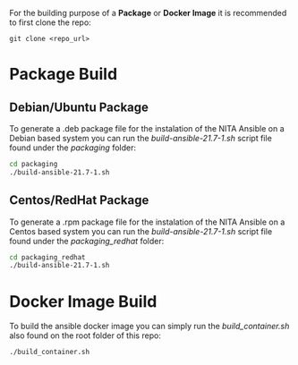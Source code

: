 For the building purpose of a **Package** or **Docker Image** it is recommended to first clone the repo:
```
git clone <repo_url>
```

# Package Build

## Debian/Ubuntu Package

To generate a .deb package file for the instalation of the NITA Ansible on a Debian based system you can run the *build-ansible-21.7-1.sh* script file found under the *packaging* folder:
```bash
cd packaging
./build-ansible-21.7-1.sh
```

## Centos/RedHat Package
To generate a .rpm package file for the instalation of the NITA Ansible on a Centos based system you can run the *build-ansible-21.7-1.sh* script file found under the *packaging_redhat* folder:
```bash
cd packaging_redhat
./build-ansible-21.7-1.sh
```

# Docker Image Build
To build the ansible docker image you can simply run the *build_container.sh* also found on the root folder of this repo:
```bash
./build_container.sh
```
